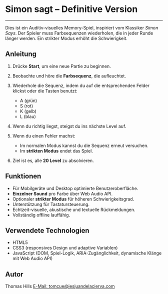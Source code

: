 # Simon sagt – Definitive Version

---

Dies ist ein Auditiv-visuelles Memory-Spiel, inspiriert vom Klassiker *Simon Says*. Der Spieler muss Farbsequenzen wiederholen, die in jeder Runde länger werden. Ein strikter Modus erhöht die Schwierigkeit.

## Anleitung

1. Drücke **Start**, um eine neue Partie zu beginnen.
2. Beobachte und höre die **Farbsequenz**, die aufleuchtet.
3. Wiederhole die Sequenz, indem du auf die entsprechenden Felder klickst oder die Tasten benutzt:

   * A (grün)
   * S (rot)
   * K (gelb)
   * L (blau)
4. Wenn du richtig liegst, steigst du ins nächste Level auf.
5. Wenn du einen Fehler machst:

   * Im normalen Modus kannst du die Sequenz erneut versuchen.
   * Im **strikten Modus** endet das Spiel.
6. Ziel ist es, alle **20 Level** zu absolvieren.

## Funktionen

* Für Mobilgeräte und Desktop optimierte Benutzeroberfläche.
* **Einzelner Sound** pro Farbe über Web Audio API.
* Optionaler **strikter Modus** für höheren Schwierigkeitsgrad.
* Unterstützung für Tastatursteuerung.
* Echtzeit-visuelle, akustische und textuelle Rückmeldungen.
* Vollständig offline lauffähig.

## Verwendete Technologien

* HTML5
* CSS3 (responsives Design und adaptive Variablen)
* JavaScript (DOM, Spiel-Logik, ARIA-Zugänglichkeit, dynamische Klänge mit Web Audio API)

## Autor

Thomas Hills
[E-Mail: tomcue@iesjuandelacierva.com](mailto:tomcue@iesjuandelacierva.com)
